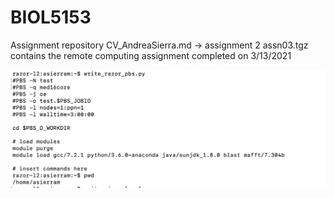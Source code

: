 # BIOL5153

Assignment repository 
CV_AndreaSierra.md -> assignment 2 
assn03.tgz contains the remote computing assignment completed on 3/13/2021






![PBS](PBS.png)



